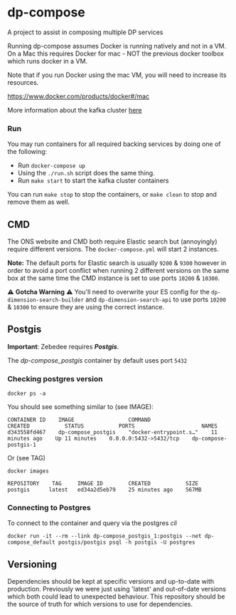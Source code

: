 # dp-compose
A project to assist in composing multiple DP services

Running dp-compose assumes Docker is running natively and not in a VM. On a Mac this requires Docker for mac - NOT the previous docker toolbox which runs docker in a VM.

Note that if you run Docker using the mac VM, you will need to increase its resources.

https://www.docker.com/products/docker#/mac

More information about the kafka cluster [here](./kafka-cluster.md)

### Run

You may run containers for all required backing services by doing one of the following:
- Run ```docker-compose up```
- Using the ``` ./run.sh ``` script does the same thing.
- Run `make start` to start the kafka cluster containers

You can run `make stop` to stop the containers, or `make clean` to stop and remove them as well.

## CMD

The ONS website and CMD both require Elastic search but (annoyingly) require different versions. The `docker-compose.yml` will start 2 instances. 

**Note:** The default ports for Elastic search is usually `9200` & `9300` however in order to avoid a port conflict
 when running 2 different versions on the same box at the same time the CMD instance is set to use ports `10200` & `10300`.

:warning: **Gotcha Warning** :warning:
You'll need to overwrite your ES config for the `dp-dimension-search-builder` and `dp-dimension-search-api` to use ports `10200` & `10300` to ensure they are using the correct instance.

## Postgis

**Important**: Zebedee requires _**Postgis**_. 

The _dp-compose_postgis_ container by default uses port `5432` 

### Checking postgres version

`docker ps -a`

You should see something similar to (see IMAGE):
```
CONTAINER ID    IMAGE                 COMMAND                   CREATED           STATUS           PORTS                     NAMES
d343558fd467    dp-compose_postgis    "docker-entrypoint.s…"    11 minutes ago    Up 11 minutes    0.0.0.0:5432->5432/tcp    dp-compose-postgis-1
```

Or (see TAG)
```
docker images
```
```
REPOSITORY    TAG     IMAGE ID        CREATED           SIZE
postgis      latest   ed34a2d5eb79    25 minutes ago    567MB
```

### Connecting to Postgres
To connect to the container and query via the postgres _cli_

```
docker run -it --rm --link dp-compose_postgis_1:postgis --net dp-compose_default postgis/postgis psql -h postgis -U postgres
```

## Versioning

Dependencies should be kept at specific versions and up-to-date with production.
Previously we were just using 'latest' and out-of-date versions which both could lead to unexpected behaviour.
This repository should be the source of truth for which versions to use for dependencies. 
